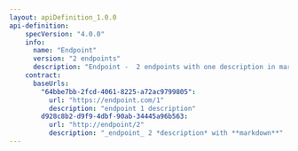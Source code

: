 ```yaml
---
layout: apiDefinition_1.0.0
api-definition:
    specVersion: "4.0.0"
    info:
      name: "Endpoint"
      version: "2 endpoints"
      description: "Endpoint -  2 endpoints with one description in markdown"
    contract:
      baseUrls:
        "64bbe7bb-2fcd-4061-8225-a72ac9799805":
          url: "https://endpoint.com/1"
          description: "endpoint 1 description"
        d928c8b2-d9f9-4dbf-90ab-34445a96b563:
          url: "http://endpoint/2"
          description: "_endpoint_ 2 *description* with **markdown**"
---
```

